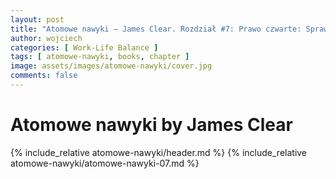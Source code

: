```yaml
---
layout: post
title: "Atomowe nawyki — James Clear. Rozdział #7: Prawo czwarte: Spraw, by to było satysfakcjonujące"
author: wojciech
categories: [ Work-Life Balance ]
tags: [ atomowe-nawyki, books, chapter ]
image: assets/images/atomowe-nawyki/cover.jpg
comments: false
---
```


# Atomowe nawyki by James Clear

{% include_relative atomowe-nawyki/header.md %}
{% include_relative atomowe-nawyki/atomowe-nawyki-07.md %}
